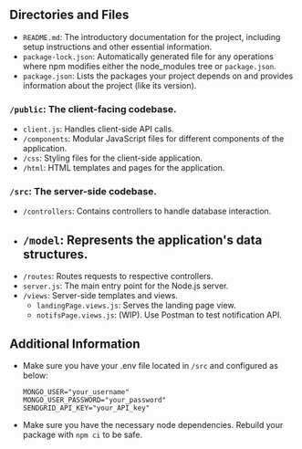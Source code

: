 ## Directories and Files

- `README.md`: The introductory documentation for the project, including setup instructions and other essential information.
- `package-lock.json`: Automatically generated file for any operations where npm modifies either the node_modules tree or `package.json`.
- `package.json`: Lists the packages your project depends on and provides information about the project (like its version).

### `/public`: The client-facing codebase.

- `client.js`: Handles client-side API calls.
- `/components`: Modular JavaScript files for different components of the application.
- `/css`: Styling files for the client-side application.
- `/html`: HTML templates and pages for the application.

### `/src`: The server-side codebase.

- `/controllers`: Contains controllers to handle database interaction.
- ## `/model`: Represents the application's data structures.
- `/routes`: Routes requests to respective controllers.
- `server.js`: The main entry point for the Node.js server.
- `/views`: Server-side templates and views.
  - `landingPage.views.js`: Serves the landing page view.
  - `notifsPage.views.js`: (WIP). Use Postman to test notification API.

## Additional Information

- Make sure you have your .env file located in `/src` and configured as below:

  ```
  MONGO_USER="your_username"
  MONGO_USER_PASSWORD="your_password"
  SENDGRID_API_KEY="your_API_key"
  ```

- Make sure you have the necessary node dependencies. Rebuild your package with `npm ci` to be safe.
